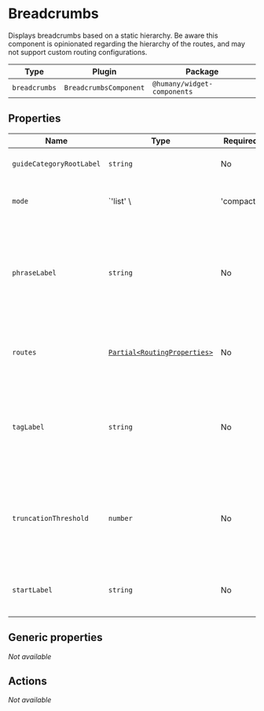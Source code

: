 # Breadcrumbs

Displays breadcrumbs based on a static hierarchy. Be aware this component is opinionated regarding the hierarchy of the routes, and may not support custom routing configurations.

| Type          | Plugin                 | Package                     |
|---------------|------------------------|-----------------------------|
| `breadcrumbs` | `BreadcrumbsComponent` | `@humany/widget-components` |

## Properties

| Name                     | Type     | Required | Default | Description                  |   |
|--------------------------|----------|----------|---------|------------------------------|---|
| `guideCategoryRootLabel` | `string` | No       | `''`    | Label for the root category. |   |
| `mode`                   | `'list' \                                                                                 | 'compact'` | No                                                                                            | `'list'`                                                                                                    | Rendering mode of the component. |
| `phraseLabel`            | `string`                                                                                  | No         | `''`                                                                                          | Label to be used when indicating the current search phrase in the trail. Supports replace for `{{phrase}}`. |                                  |
| `routes`                 | [`Partial<RoutingProperties>`](/component-reference/generic-properties#routingproperties) | No         | `{ initial: 'index', search: 'search', guideCategory: 'browse', contactCategory: 'contact' }` | Map of routes to be used by the component.                                                                  |                                  |
| `tagLabel`               | `string`                                                                                  | No         | `''`                                                                                          | Label to be used when indicating selected tags in the trail. Supports replace for `{{tag}}`.                |                                  |
| `truncationThreshold`    | `number`                                                                                  | No         | `30`                                                                                          | How many characters should be displayed in each breadcrumb item before truncating said item.                |                                  |
| `startLabel`             | `string`                                                                                  | No         | `''`                                                                                          | Label used for the start entry of the breadcrumbs list.                                                     |                                  |

## Generic properties

_Not available_

## Actions

_Not available_

